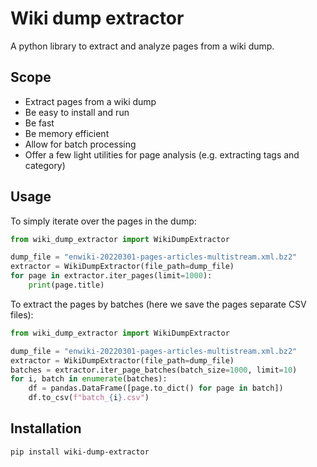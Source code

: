 # Wiki dump extractor

A python library to extract and analyze pages from a wiki dump.

## Scope

- Extract pages from a wiki dump
- Be easy to install and run
- Be fast
- Be memory efficient
- Allow for batch processing
- Offer a few light utilities for page analysis (e.g. extracting tags and category)

## Usage

To simply iterate over the pages in the dump:

```python
from wiki_dump_extractor import WikiDumpExtractor

dump_file = "enwiki-20220301-pages-articles-multistream.xml.bz2"
extractor = WikiDumpExtractor(file_path=dump_file)
for page in extractor.iter_pages(limit=1000):
    print(page.title)
```

To extract the pages by batches (here we save the pages separate CSV files):

```python
from wiki_dump_extractor import WikiDumpExtractor

dump_file = "enwiki-20220301-pages-articles-multistream.xml.bz2"
extractor = WikiDumpExtractor(file_path=dump_file)
batches = extractor.iter_page_batches(batch_size=1000, limit=10)
for i, batch in enumerate(batches):
    df = pandas.DataFrame([page.to_dict() for page in batch])
    df.to_csv(f"batch_{i}.csv")
```

## Installation

```bash
pip install wiki-dump-extractor
```